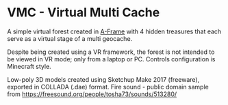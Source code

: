 # VMC - Virtual Multi Cache
A simple virtual forest created in [A-Frame](https://aframe.io/) with 4 hidden treasures that each serve as a virtual stage of a multi geocache.

Despite being created using a VR framework, the forest is not intended to be viewed in VR mode; only from a laptop or PC.
Controls configuration is Minecraft style.

Low-poly 3D models created using Sketchup Make 2017 (freeware), exported in COLLADA (.dae) format.
Fire sound - public domain sample from https://freesound.org/people/tosha73/sounds/513280/
